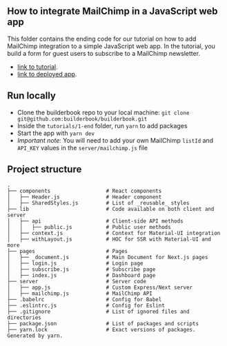 ## How to integrate MailChimp in a JavaScript web app
This folder contains the ending code for our tutorial on how to add MailChimp integration to a simple JavaScript web app. In the tutorial, you build a form for guest users to subscribe to a MailChimp newsletter.

- [link to tutorial](https://medium.freecodecamp.org/how-to-integrate-mailchimp-in-a-javascript-web-app-2a889fb43f6f). 
- [link to deployed app](https://mailchimp.builderbook.org/subscribe). 


## Run locally
- Clone the builderbook repo to your local machine: `git clone git@github.com:builderbook/builderbook.git`
- Inside the `tutorials/1-end` folder, run `yarn` to add packages
- Start the app with `yarn dev`
- _Important note_: You will need to add your own MailChimp `listId` and `API_KEY` values in the `server/mailchimp.js` file


## Project structure

```
.
├── components                  # React components
│   ├── Header.js               # Header component
│   ├── SharedStyles.js         # List of _reusable_ styles
├── lib                         # Code available on both client and server
│   ├── api                     # Client-side API methods
│   │   ├── public.js           # Public user methods
│   ├── context.js              # Context for Material-UI integration
│   ├── withLayout.js           # HOC for SSR with Material-UI and more
├── pages                       # Pages
│   ├── _document.js            # Main Document for Next.js pages
│   ├── login.js                # Login page
│   ├── subscribe.js            # Subscribe page
│   ├── index.js                # Dashboard page
├── server                      # Server code
│   ├── app.js                  # Custom Express/Next server
│   ├── mailchimp.js            # MailChimp API
├── .babelrc                    # Config for Babel
├── .eslintrc.js                # Config for Eslint
├── .gitignore                  # List of ignored files and directories
├── package.json                # List of packages and scripts
├── yarn.lock                   # Exact versions of packages. Generated by yarn.

```
